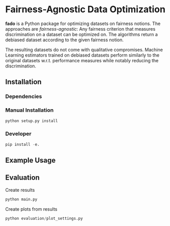 # Fairness-Agnostic Data Optimization
**fado** is a Python package for optimizing datasets on fairness notions.
The approaches are _fairness-agnostic_: Any fairness criterion that
measures discrimination on a dataset can be optimized on.
The algorithms return a debiased dataset according
to the given fairness notion.

The resulting datasets do not come with qualitative compromises.
Machine Learning estimators trained on debiased datasets
perform similarly to the original datasets w.r.t. performance measures while
notably reducing the discrimination.

## Installation

### Dependencies

### Manual Installation

```bash
python setup.py install
```

### Developer

```python
pip install -e.
```

## Example Usage


## Evaluation

Create results
```python
python main.py
```

Create plots from results
```python
python evaluation/plot_settings.py
```
